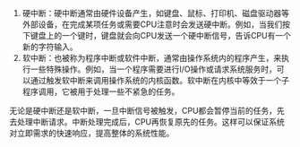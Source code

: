 1. 硬中断：硬中断通常由硬件设备产生，如键盘、鼠标、打印机、磁盘驱动器等外部设备，在完成某项任务或需要CPU注意时会发送硬中断。例如，当我们按下键盘上的一个键时，键盘就会向CPU发送一个硬中断信号，告诉CPU有一个新的字符输入。
2. 软中断：也被称为程序中断或软件中断，通常由操作系统内的程序产生，来执行一些特殊操作。例如，当一个程序需要进行I/O操作或请求系统服务时，可以通过触发软中断来调用操作系统的内核函数。软中断在内核中等效于一个子程序调用，它被用于处理一些不紧急的任务。

无论是硬中断还是软中断，一旦中断信号被触发，CPU都会暂停当前的任务，先去处理中断请求。中断处理完成后，CPU再恢复原先的任务。这样可以保证系统对立即需求的快速响应，提高整体的系统性能。